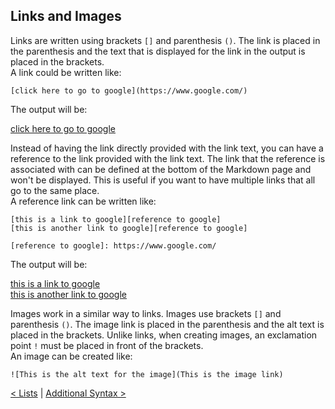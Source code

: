 ## Links and Images
Links are written using brackets `[]` and parenthesis `()`. The link is placed in the parenthesis and the text that is displayed for the link in the output is placed in the brackets.  
A link could be written like:
```
[click here to go to google](https://www.google.com/)
```
The output will be:

[click here to go to google](https://www.google.com/)

Instead of having the link directly provided with the link text, you can have a reference to the link provided with the link text. The link that the reference is associated with can be defined at the bottom of the Markdown page and won't be displayed. This is useful if you want to have multiple links that all go to the same place.  
A reference link can be written like:
```
[this is a link to google][reference to google]
[this is another link to google][reference to google]

[reference to google]: https://www.google.com/
```
The output will be:

[this is a link to google][reference to google]  
[this is another link to google][reference to google]

[reference to google]: https://www.google.com/

Images work in a similar way to links. Images use brackets `[]` and parenthesis `()`. The image link is placed in the parenthesis and the alt text is placed in the brackets. Unlike links, when creating images, an exclamation point `!` must be placed in front of the brackets.  
An image can be created like:
```
![This is the alt text for the image](This is the image link)
```
[< Lists](Lists.md) | [Additional Syntax >](AdditionalSyntax.md)
